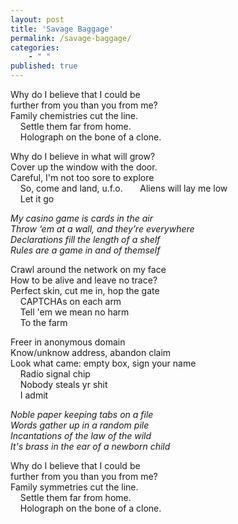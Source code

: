 ```yaml
---
layout: post
title: 'Savage Baggage'
permalink: /savage-baggage/
categories: 
    - " "
published: true
---
```


Why do I believe that I could be  
further from you than you from me?  
Family chemistries cut the line.  
    Settle them far from home.      
    Holograph on the bone of a clone.

Why do I believe in what will grow?  
Cover up the window with the door.  
Careful, I'm not too sore to explore  
    So, come and land, u.f.o.  
    Aliens will lay me low  
    Let it go

_My casino game is cards in the air_  
_Throw ‘em at a wall, and they’re everywhere_  
_Declarations fill the length of a shelf_  
_Rules are a game in and of themself_

Crawl around the network on my face  
How to be alive and leave no trace?  
Perfect skin, cut me in, hop the gate  
    CAPTCHAs on each arm  
    Tell 'em we mean no harm  
    To the farm

Freer in anonymous domain  
Know/unknow address, abandon claim  
Look what came: empty box, sign your name  
    Radio signal chip  
    Nobody steals yr shit  
    I admit

_Noble paper keeping tabs on a file_  
_Words gather up in a random pile_  
_Incantations of the law of the wild_  
_It's brass in the ear of a newborn child_

Why do I believe that I could be  
further from you than you from me?  
Family symmetries cut the line.  
    Settle them far from home.      
    Holograph on the bone of a clone.
